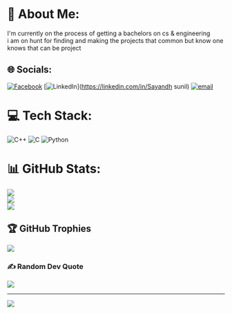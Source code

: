 # 💫 About Me:
I'm currently on the process of getting a bachelors on cs & engineering<br>i am on hunt for finding and making the projects that common but know one knows that can be project 


## 🌐 Socials:
[![Facebook](https://img.shields.io/badge/Facebook-%231877F2.svg?logo=Facebook&logoColor=white)](https://facebook.com/sayandh ) [![LinkedIn](https://img.shields.io/badge/LinkedIn-%230077B5.svg?logo=linkedin&logoColor=white)](https://linkedin.com/in/Sayandh sunil) [![email](https://img.shields.io/badge/Email-D14836?logo=gmail&logoColor=white)](mailto:sindhuvb1@gmail.com) 

# 💻 Tech Stack:
![C++](https://img.shields.io/badge/c++-%2300599C.svg?style=for-the-badge&logo=c%2B%2B&logoColor=white) ![C](https://img.shields.io/badge/c-%2300599C.svg?style=for-the-badge&logo=c&logoColor=white) ![Python](https://img.shields.io/badge/python-3670A0?style=for-the-badge&logo=python&logoColor=ffdd54)
# 📊 GitHub Stats:
![](https://github-readme-stats.vercel.app/api?username=oemsayandh&theme=dark&hide_border=false&include_all_commits=false&count_private=false)<br/>
![](https://nirzak-streak-stats.vercel.app/?user=oemsayandh&theme=dark&hide_border=false)<br/>
![](https://github-readme-stats.vercel.app/api/top-langs/?username=oemsayandh&theme=dark&hide_border=false&include_all_commits=false&count_private=false&layout=compact)

## 🏆 GitHub Trophies
![](https://github-profile-trophy.vercel.app/?username=oemsayandh&theme=radical&no-frame=false&no-bg=true&margin-w=4)

### ✍️ Random Dev Quote
![](https://quotes-github-readme.vercel.app/api?type=horizontal&theme=radical)

---
[![](https://visitcount.itsvg.in/api?id=oemsayandh&icon=0&color=0)](https://visitcount.itsvg.in)

<!-- Proudly created with GPRM ( https://gprm.itsvg.in ) -->
